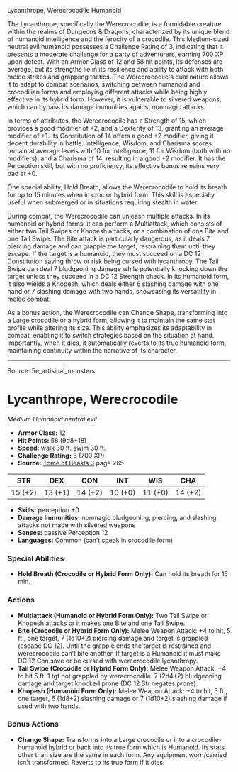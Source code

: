 <MonsterName/>Lycanthrope, Werecrocodile</MonsterName>
<CreatureType/>Humanoid</CreatureType>

<summary>The Lycanthrope, specifically the Werecrocodile, is a formidable creature within the realms of Dungeons & Dragons, characterized by its unique blend of humanoid intelligence and the ferocity of a crocodile. This Medium-sized neutral evil humanoid possesses a Challenge Rating of 3, indicating that it presents a moderate challenge for a party of adventurers, earning 700 XP upon defeat. With an Armor Class of 12 and 58 hit points, its defenses are average, but its strengths lie in its resilience and ability to attack with both melee strikes and grappling tactics. The Werecrocodile's dual nature allows it to adapt to combat scenarios, switching between humanoid and crocodilian forms and employing different attacks while being highly effective in its hybrid form. However, it is vulnerable to silvered weapons, which can bypass its damage immunities against nonmagic attacks. </summary>

<detail>

In terms of attributes, the Werecrocodile has a Strength of 15, which provides a good modifier of +2, and a Dexterity of 13, granting an average modifier of +1. Its Constitution of 14 offers a good +2 modifier, giving it decent durability in battle. Intelligence, Wisdom, and Charisma scores remain at average levels with 10 for Intelligence, 11 for Wisdom (both with no modifiers), and a Charisma of 14, resulting in a good +2 modifier. It has the Perception skill, but with no proficiency, its effective bonus remains very bad at +0.

One special ability, Hold Breath, allows the Werecrocodile to hold its breath for up to 15 minutes when in croc or hybrid form. This skill is especially useful when submerged or in situations requiring stealth in water.

During combat, the Werecrocodile can unleash multiple attacks. In its humanoid or hybrid forms, it can perform a Multiattack, which consists of either two Tail Swipes or Khopesh attacks, or a combination of one Bite and one Tail Swipe. The Bite attack is particularly dangerous, as it deals 7 piercing damage and can grapple the target, restraining them until they escape. If the target is a humanoid, they must succeed on a DC 12 Constitution saving throw or risk being cursed with lycanthropy. The Tail Swipe can deal 7 bludgeoning damage while potentially knocking down the target unless they succeed in a DC 12 Strength check. In its humanoid form, it also wields a Khopesh, which deals either 6 slashing damage with one hand or 7 slashing damage with two hands, showcasing its versatility in melee combat.

As a bonus action, the Werecrocodile can Change Shape, transforming into a Large crocodile or a hybrid form, allowing it to maintain the same stat profile while altering its size. This ability emphasizes its adaptability in combat, enabling it to switch strategies based on the situation at hand. Importantly, when it dies, it automatically reverts to its true humanoid form, maintaining continuity within the narrative of its character.</detail>



---

Source: 5e_artisinal_monsters

# Lycanthrope, Werecrocodile

*Medium* *Humanoid* *neutral evil*

- **Armor Class:** 12
- **Hit Points:** 58 (9d8+18)
- **Speed:** walk 30 ft. swim 30 ft.
- **Challenge Rating:** 3 (700 XP)
- **Source:** [Tome of Beasts 3](https://koboldpress.com/kpstore/product/tome-of-beasts-3-for-5th-edition/) page 265

| STR | DEX | CON | INT | WIS | CHA |
| --- | --- | --- | --- | --- | --- |
| 15 (+2) | 13 (+1) | 14 (+2) | 10 (+0) | 11 (+0) | 14 (+2) |

- **Skills:** perception +0
- **Damage Immunities:** nonmagic bludgeoning, piercing, and slashing attacks not made with silvered weapons
- **Senses:** passive Perception 12
- **Languages:** Common (can’t speak in crocodile form)

### Special Abilities

- **Hold Breath (Crocodile or Hybrid Form Only):** Can hold its breath for 15 min.

### Actions

- **Multiattack (Humanoid or Hybrid Form Only):** Two Tail Swipe or Khopesh attacks or it makes one Bite and one Tail Swipe.
- **Bite (Crocodile or Hybrid Form Only):** Melee Weapon Attack: +4 to hit, 5 ft., one target, 7 (1d10+2) piercing damage and target is grappled (escape DC 12). Until the grapple ends the target is restrained and werecrocodile can’t bite another. If target is a Humanoid it must make DC 12 Con save or be cursed with werecrocodile lycanthropy.
- **Tail Swipe (Crocodile or Hybrid Form Only):** Melee Weapon Attack: +4 to hit 5 ft. 1 tgt not grappled by werecrocodile. 7 (2d4+2) bludgeoning damage and target knocked prone (DC 12 Str negates prone).
- **Khopesh (Humanoid Form Only):** Melee Weapon Attack: +4 to hit, 5 ft., one target, 6 (1d8+2) slashing damage or 7 (1d10+2) slashing damage if used with two hands.

### Bonus Actions

- **Change Shape:** Transforms into a Large crocodile or into a crocodile-humanoid hybrid or back into its true form which is Humanoid. Its stats other than size are the same in each form. Any equipment worn/carried isn't transformed. Reverts to its true form if it dies.




